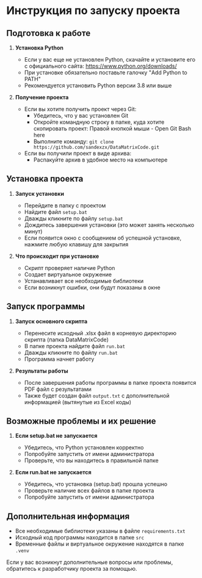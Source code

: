 # Инструкция по запуску проекта

## Подготовка к работе

1. **Установка Python**
   - Если у вас еще не установлен Python, скачайте и установите его с официального сайта: https://www.python.org/downloads/
   - При установке обязательно поставьте галочку "Add Python to PATH"
   - Рекомендуется установить Python версии 3.8 или выше

2. **Получение проекта**
   - Если вы хотите получить проект через Git:
     - Убедитесь, что у вас установлен Git
     - Откройте командную строку в папке, куда хотите скопировать проект: Правой кнопкой мыши - Open Git Bash here
     - Выполните команду: `git clone https://github.com/sandexzx/DataMatrixCode.git`
   - Если вы получили проект в виде архива:
     - Распакуйте архив в удобное место на компьютере

## Установка проекта

1. **Запуск установки**
   - Перейдите в папку с проектом
   - Найдите файл `setup.bat`
   - Дважды кликните по файлу `setup.bat`
   - Дождитесь завершения установки (это может занять несколько минут)
   - Если появится окно с сообщением об успешной установке, нажмите любую клавишу для закрытия

2. **Что происходит при установке**
   - Скрипт проверяет наличие Python
   - Создает виртуальное окружение
   - Устанавливает все необходимые библиотеки
   - Если возникнут ошибки, они будут показаны в окне

## Запуск программы

1. **Запуск основного скрипта**
   - Перенесите исходный .xlsx файл в корневую директорию скрипта (папка DataMatrixCode)
   - В папке проекта найдите файл `run.bat`
   - Дважды кликните по файлу `run.bat`
   - Программа начнет работу

2. **Результаты работы**
   - После завершения работы программы в папке проекта появится PDF файл с результатами
   - Также будет создан файл `output.txt` с дополнительной информацией (вытянутые из Excel коды)

## Возможные проблемы и их решение

1. **Если setup.bat не запускается**
   - Убедитесь, что Python установлен корректно
   - Попробуйте запустить от имени администратора
   - Проверьте, что вы находитесь в правильной папке

2. **Если run.bat не запускается**
   - Убедитесь, что установка (setup.bat) прошла успешно
   - Проверьте наличие всех файлов в папке проекта
   - Попробуйте запустить от имени администратора

## Дополнительная информация

- Все необходимые библиотеки указаны в файле `requirements.txt`
- Исходный код программы находится в папке `src`
- Временные файлы и виртуальное окружение находятся в папке `.venv`

Если у вас возникнут дополнительные вопросы или проблемы, обратитесь к разработчику проекта за помощью. 
